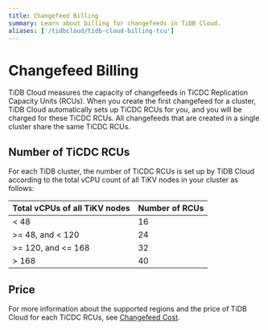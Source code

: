 ```yaml
---
title: Changefeed Billing
summary: Learn about billing for changefeeds in TiDB Cloud.
aliases: ['/tidbcloud/tidb-cloud-billing-tcu']
---
```


# Changefeed Billing

TiDB Cloud measures the capacity of changefeeds in TiCDC Replication Capacity Units (RCUs). When you create the first changefeed for a cluster, TiDB Cloud automatically sets up TiCDC RCUs for you, and you will be charged for these TiCDC RCUs. All changefeeds that are created in a single cluster share the same TiCDC RCUs.

## Number of TiCDC RCUs

For each TiDB cluster, the number of TiCDC RCUs is set up by TiDB Cloud according to the total vCPU count of all TiKV nodes in your cluster as follows:

| Total vCPUs of all TiKV nodes | Number of RCUs |
|------------------------------|----------------|
| < 48                         | 16             |
| >= 48, and < 120             | 24             |
| >= 120, and <= 168           | 32             |
| > 168                        | 40             |

## Price

For more information about the supported regions and the price of TiDB Cloud for each TiCDC RCUs, see [Changefeed Cost](https://www.pingcap.com/tidb-cloud-pricing-details/#changefeed-cost).
